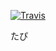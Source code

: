 [![Travis](https://img.shields.io/travis/ei1333/library/master.svg)](https://travis-ci.org/ei1333/library)

たぴ
